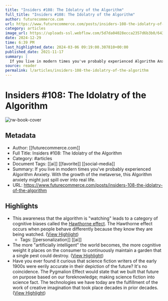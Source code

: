 ```yaml
---
title: "Insiders #108: The Idolatry of the Algorithm"
full_title: "Insiders #108: The Idolatry of the Algorithm"
author: futurecommerce.com
url: https://www.futurecommerce.com/posts/insiders-108-the-idolatry-of-the-algorithm
category: articles
image_url: https://uploads-ssl.webflow.com/5d7da04028ecca2357d6b3b0/6430de45aa53c71886fd0d07_Untitled-(7).png
date: 2024-12-29
time: 6:39 PM
last_highlighted_date: 2024-03-06 09:19:00.307810+00:00
published_date: 2021-11-17
summary: |
  If you live in modern times you've probably experienced Algorithm Anxiety. With the growth of the metaverse, this Algorithm anxiety might just spill over into real life.
source: reader
permalink: l/articles/insiders-108-the-idolatry-of-the-algorithm
---
```

# Insiders #108: The Idolatry of the Algorithm

![rw-book-cover](https://uploads-ssl.webflow.com/5d7da04028ecca2357d6b3b0/6430de45aa53c71886fd0d07_Untitled-(7).png)

## Metadata
- Author: [[futurecommerce.com]]
- Full Title: Insiders #108: The Idolatry of the Algorithm
- Category: #articles
- Document Tags: [[ai]] [[favorite]] [[social-media]] 
- Summary: If you live in modern times you've probably experienced Algorithm Anxiety. With the growth of the metaverse, this Algorithm anxiety might just spill over into real life.
- URL: https://www.futurecommerce.com/posts/insiders-108-the-idolatry-of-the-algorithm

## Highlights
- This awareness that the algorithm is "watching" leads to a category of cognitive biases called the [Hawthorne effect](https://en.wikipedia.org/wiki/Hawthorne_effect). The Hawthorne effect occurs when people behave differently because they know they are being watched. ([View Highlight](https://read.readwise.io/read/01hr9gtx9v3gg1tx713r6gatj3))
    - Tags: [[personalization]] [[ai]] 
- The more "artificially intelligent" the world becomes, the more cognitive weight it places on the consumer to continuously maintain a garden that a single pest could destroy. ([View Highlight](https://read.readwise.io/read/01hr9gxcsxnc2q2p0azesx6jvq))
- Have you ever found it curious that science fiction writers of the early 1900s were eerily accurate in their depiction of the future? It's no coincidence. The Pygmalion Effect would state that we built that future on purpose based on our foreknowledge; making science fiction into science fact. The technologies we have today are the fulfillment of the work of creative imagination that took place decades in prior decades. ([View Highlight](https://read.readwise.io/read/01hr9gy5r8f5tvfkbpf1wx3tj0))



